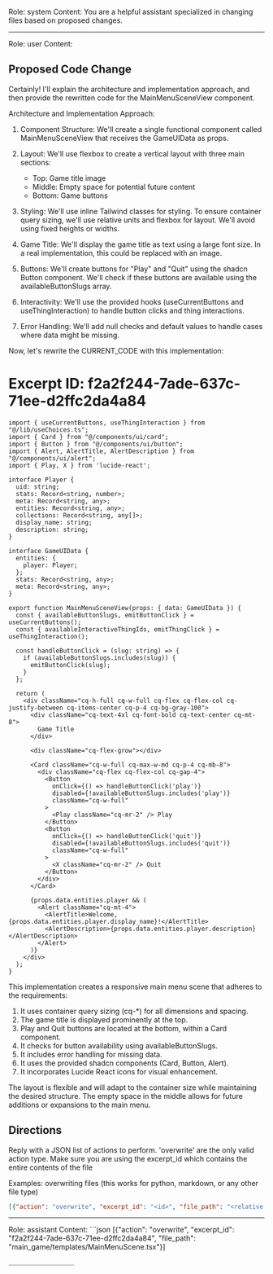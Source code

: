 Role: system
Content: You are a helpful assistant specialized in changing files based on proposed changes.
__________________
Role: user
Content: 
## Proposed Code Change
Certainly! I'll explain the architecture and implementation approach, and then provide the rewritten code for the MainMenuSceneView component.

Architecture and Implementation Approach:

1. Component Structure:
   We'll create a single functional component called MainMenuSceneView that receives the GameUIData as props.

2. Layout:
   We'll use flexbox to create a vertical layout with three main sections:
   - Top: Game title image
   - Middle: Empty space for potential future content
   - Bottom: Game buttons

3. Styling:
   We'll use inline Tailwind classes for styling. To ensure container query sizing, we'll use relative units and flexbox for layout. We'll avoid using fixed heights or widths.

4. Game Title:
   We'll display the game title as text using a large font size. In a real implementation, this could be replaced with an image.

5. Buttons:
   We'll create buttons for "Play" and "Quit" using the shadcn Button component. We'll check if these buttons are available using the availableButtonSlugs array.

6. Interactivity:
   We'll use the provided hooks (useCurrentButtons and useThingInteraction) to handle button clicks and thing interactions.

7. Error Handling:
   We'll add null checks and default values to handle cases where data might be missing.

Now, let's rewrite the CURRENT_CODE with this implementation:

# Excerpt ID: f2a2f244-7ade-637c-71ee-d2ffc2da4a84
```tsx main_game/templates/MainMenuScene.tsx
import { useCurrentButtons, useThingInteraction } from "@/lib/useChoices.ts";
import { Card } from "@/components/ui/card";
import { Button } from "@/components/ui/button";
import { Alert, AlertTitle, AlertDescription } from "@/components/ui/alert";
import { Play, X } from 'lucide-react';

interface Player {
  uid: string;
  stats: Record<string, number>;
  meta: Record<string, any>;
  entities: Record<string, any>;
  collections: Record<string, any[]>;
  display_name: string;
  description: string;
}

interface GameUIData {
  entities: {
    player: Player;
  };
  stats: Record<string, any>;
  meta: Record<string, any>;
}

export function MainMenuSceneView(props: { data: GameUIData }) {
  const { availableButtonSlugs, emitButtonClick } = useCurrentButtons();
  const { availableInteractiveThingIds, emitThingClick } = useThingInteraction();

  const handleButtonClick = (slug: string) => {
    if (availableButtonSlugs.includes(slug)) {
      emitButtonClick(slug);
    }
  };

  return (
    <div className="cq-h-full cq-w-full cq-flex cq-flex-col cq-justify-between cq-items-center cq-p-4 cq-bg-gray-100">
      <div className="cq-text-4xl cq-font-bold cq-text-center cq-mt-8">
        Game Title
      </div>
      
      <div className="cq-flex-grow"></div>
      
      <Card className="cq-w-full cq-max-w-md cq-p-4 cq-mb-8">
        <div className="cq-flex cq-flex-col cq-gap-4">
          <Button
            onClick={() => handleButtonClick('play')}
            disabled={!availableButtonSlugs.includes('play')}
            className="cq-w-full"
          >
            <Play className="cq-mr-2" /> Play
          </Button>
          <Button
            onClick={() => handleButtonClick('quit')}
            disabled={!availableButtonSlugs.includes('quit')}
            className="cq-w-full"
          >
            <X className="cq-mr-2" /> Quit
          </Button>
        </div>
      </Card>
      
      {props.data.entities.player && (
        <Alert className="cq-mt-4">
          <AlertTitle>Welcome, {props.data.entities.player.display_name}!</AlertTitle>
          <AlertDescription>{props.data.entities.player.description}</AlertDescription>
        </Alert>
      )}
    </div>
  );
}
```

This implementation creates a responsive main menu scene that adheres to the requirements:

1. It uses container query sizing (cq-*) for all dimensions and spacing.
2. The game title is displayed prominently at the top.
3. Play and Quit buttons are located at the bottom, within a Card component.
4. It checks for button availability using availableButtonSlugs.
5. It includes error handling for missing data.
6. It uses the provided shadcn components (Card, Button, Alert).
7. It incorporates Lucide React icons for visual enhancement.

The layout is flexible and will adapt to the container size while maintaining the desired structure. The empty space in the middle allows for future additions or expansions to the main menu.

## Directions
Reply with a JSON list of actions to perform. 'overwrite' are the only valid action type. 
Make sure you are using the excerpt_id which contains the entire contents of the file

Examples:
overwriting files (this works for python, markdown, or any other file type)
```json output_example1
[{"action": "overwrite", "excerpt_id": "<id>", "file_path": "<relative file path>"}]
```

__________________
Role: assistant
Content: ```json
[{"action": "overwrite", "excerpt_id": "f2a2f244-7ade-637c-71ee-d2ffc2da4a84", "file_path": "main_game/templates/MainMenuScene.tsx"}]
```
__________________
